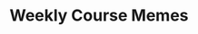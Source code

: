 ---
layout: homepage
keywords:

title: Weekly Course Memes
description: Enjoy these GAN related memes based on the material covered from each week of the course. These should be a fun way to check your understanding of the latest course content. You can give us feedback on your favorite memes by upvoting them! You're highly encouraged (and rewarded through extra course credits) to contribute to the course's meme stash by submitting your GAN related memes through the form below.

buttons: [submit_memes]

grid_navigation:
    - title: Week 1
      excerpt:
      cta: Read more
      url: ./1
    - title: Week 2
      excerpt:
      cta: Read more
      url: ./2
    - title: Week 3
      excerpt:
      cta: Read more
      url: ./3
    - title: Student submissions
      excerpt:
      cta: Read more
      url: ./student_submissions
---